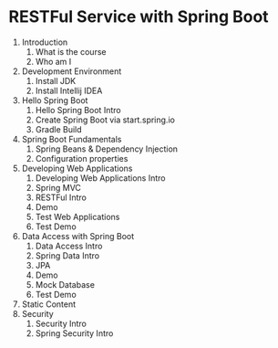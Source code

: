 # RESTFul Service with Spring Boot

1. Introduction
    1. What is the course
    2. Who am I
2. Development Environment
    1. Install JDK
    2. Install Intellij IDEA
3. Hello Spring Boot
    1. Hello Spring Boot Intro
    2. Create Spring Boot via start.spring.io
    3. Gradle Build
4. Spring Boot Fundamentals
    1. Spring Beans & Dependency Injection
    2. Configuration properties
5. Developing Web Applications
    1. Developing Web Applications Intro
    2. Spring MVC
    3. RESTFul Intro
    4. Demo
    5. Test Web Applications
    6. Test Demo
6. Data Access with Spring Boot
    1. Data Access Intro
    2. Spring Data Intro
    3. JPA
    4. Demo
    5. Mock Database
    6. Test Demo
7. Static Content
8. Security
    1. Security Intro
    2. Spring Security Intro
    
